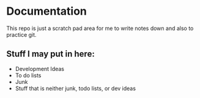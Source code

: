 Documentation
=============


This repo is just a scratch pad area for me to write notes down and also to practice git.


## Stuff I may put in here:

* Development Ideas
* To do lists
* Junk
* Stuff that is neither junk, todo lists, or dev ideas
